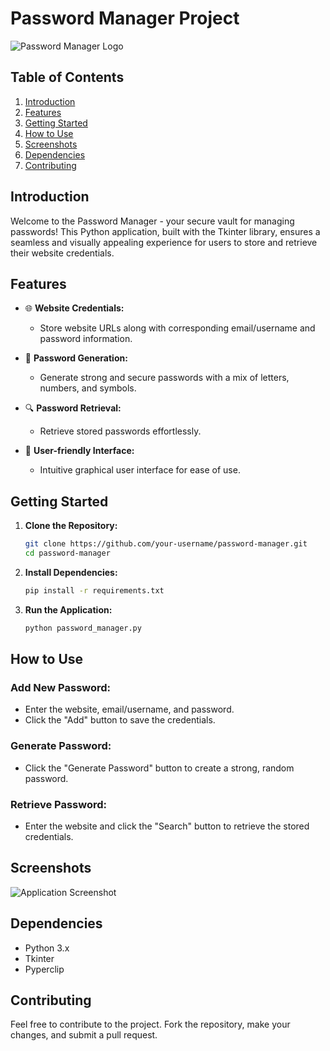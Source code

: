 # Password Manager Project

![Password Manager Logo](https://i.imgur.com/EgV1yJv.png)

## Table of Contents
1. [Introduction](#introduction)
2. [Features](#features)
3. [Getting Started](#getting-started)
4. [How to Use](#how-to-use)
5. [Screenshots](#screenshots)
6. [Dependencies](#dependencies)
7. [Contributing](#contributing)


## Introduction <a name="introduction"></a>

Welcome to the Password Manager - your secure vault for managing passwords! This Python application, built with the Tkinter library, ensures a seamless and visually appealing experience for users to store and retrieve their website credentials.

## Features <a name="features"></a>

- 🌐 **Website Credentials:**
  - Store website URLs along with corresponding email/username and password information.

- 🔐 **Password Generation:**
  - Generate strong and secure passwords with a mix of letters, numbers, and symbols.

- 🔍 **Password Retrieval:**
  - Retrieve stored passwords effortlessly.

- 🎨 **User-friendly Interface:**
  - Intuitive graphical user interface for ease of use.

## Getting Started <a name="getting-started"></a>

1. **Clone the Repository:**
    ```bash
    git clone https://github.com/your-username/password-manager.git
    cd password-manager
    ```

2. **Install Dependencies:**
    ```bash
    pip install -r requirements.txt
    ```

3. **Run the Application:**
    ```bash
    python password_manager.py
    ```

## How to Use <a name="how-to-use"></a>

### Add New Password:
- Enter the website, email/username, and password.
- Click the "Add" button to save the credentials.

### Generate Password:
- Click the "Generate Password" button to create a strong, random password.

### Retrieve Password:
- Enter the website and click the "Search" button to retrieve the stored credentials.

## Screenshots <a name="screenshots"></a>

![Application Screenshot](https://i.imgur.com/GZDZTCO.png)


## Dependencies <a name="dependencies"></a>

- Python 3.x
- Tkinter
- Pyperclip

## Contributing <a name="contributing"></a>

Feel free to contribute to the project. Fork the repository, make your changes, and submit a pull request.
